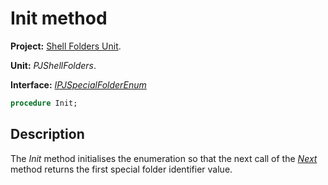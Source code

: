 # Init method

**Project:** [Shell Folders Unit](ShellFoldersUnit.md).

**Unit:** _PJShellFolders_.

**Interface:** _[IPJSpecialFolderEnum](IPJSpecialFolderEnum.md)_

```pascal
procedure Init;
```

## Description

The _Init_ method initialises the enumeration so that the next call of the _[Next](IPJSpecialFolderEnumNext.md)_ method returns the first special folder identifier value.
